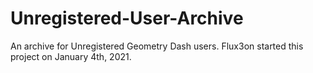 # Unregistered-User-Archive
An archive for Unregistered Geometry Dash users. Flux3on started this project on January 4th, 2021.
